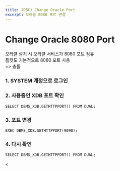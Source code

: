 ```yaml
---
title: JDBC) Change Oracle Port
excerpt: 오라클 8080 포트 변경
---
```


# Change Oracle 8080 Port
오라클 설치 시 오라클 서비스가 8080 포트 점유  
톰캣도 기본적으로 8080 포트 사용  
=> 충돌  

### 1. SYSTEM 계정으로 로그인
### 2. 사용중인 XDB 포트 확인
```
SELECT DBMS_XDB.GETHTTPPORT() FROM DUAL;
```
### 3. 포트 변경
```
EXEC DBMS_XDB.SETHTTPPORT(9090);
```
### 4. 다시 확인
```
SELECT DBMS_XDB.GETHTTPPORT() FROM DUAL;
```
<
